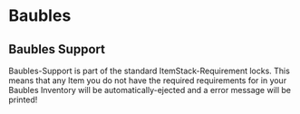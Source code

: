 # Baubles

## Baubles Support

Baubles-Support is part of the standard ItemStack-Requirement locks. This means that any Item you do not have the required requirements for in your Baubles Inventory will be automatically-ejected and a error message will be printed!
